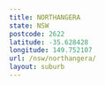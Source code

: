```yaml
---
title: NORTHANGERA
state: NSW
postcode: 2622
latitude: -35.628428
longitude: 149.752107
url: /nsw/northangera/
layout: suburb
---
```

